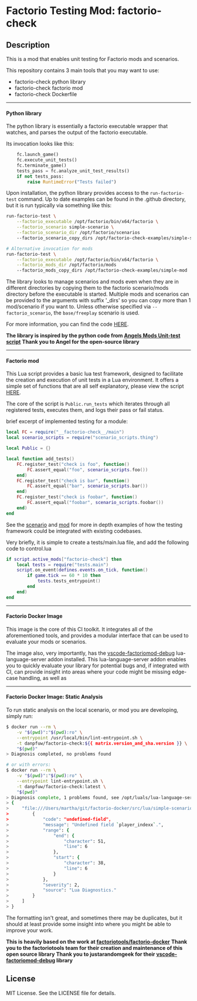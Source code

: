 
# Factorio Testing Mod: factorio-check

## Description
This is a mod that enables unit testing for Factorio mods and scenarios.


This repository contains 3 main tools that you may want to use:

* factorio-check python library
* factorio-check factorio mod
* factorio-check Dockerfile

---
#### Python library

The python library is essentially a factorio executable wrapper that watches,
and parses the output of the factorio executable.

Its invocation looks like this:

```python
    fc.launch_game()
    fc.execute_unit_tests()
    fc.terminate_game()
    tests_pass = fc.analyze_unit_test_results()
    if not tests_pass:
        raise RuntimeError("Tests failed")
```

Upon installation, the python library provides access to the `run-factorio-test` command.
Up to date examples can be found in the .github directory, but it is run typically via something like this:
```bash
run-factorio-test \
    --factorio_executable /opt/factorio/bin/x64/factorio \
    --factorio_scenario simple-scenario \
    --factorio_scenario_dir /opt/factorio/scenarios
    --factorio_scenario_copy_dirs /opt/factorio-check-examples/simple-scenario

# Alternative invocation for mods
run-factorio-test \
    --factorio_executable /opt/factorio/bin/x64/factorio \
    --factorio_mods_dir /opt/factorio/mods
    --factorio_mods_copy_dirs /opt/factorio-check-examples/simple-mod
```

The library looks to manage scenarios and mods even when they are in different directories
by copying them to the factorio scenario/mods directory before the executable is started.  Multiple mods
and scenarios can be provided to the arguments with suffix '_dirs' so you can copy more than
1 mod/scenario if you want to.  Unless otherwise specified via `--factorio_scenario`, the `base/freeplay`
scenario is used.

For more information, you can find the code [HERE](src/python/factorio_check).

**The library is inspired by the python code from [Angels Mods Unit-test script](https://github.com/Arch666Angel/mods/blob/master/angelsdev-unit-test/python/factorio_controller.py)**
**Thank you to Angel for the open-source library**

---
#### Factorio mod

This Lua script provides a basic lua test framework, designed to facilitate the creation and execution
of unit tests in a Lua environment. It offers a simple set of functions that are all self explanatory,
please view the script [HERE](src/lua/factorio-check/main.lua).

The core of the script is `Public.run_tests` which iterates through all registered tests, executes
them, and logs their pass or fail status.

brief excerpt of implemented testing for a module:
```lua
local FC = require("__factorio-check__/main")
local scenario_scripts = require("scenario_scripts.thing")

local Public = {}

local function add_tests()
	FC.register_test("check is foo", function()
		FC.assert_equal("foo", scenario_scripts.foo())
	end)
	FC.register_test("check is bar", function()
		FC.assert_equal("bar", scenario_scripts.bar())
	end)
	FC.register_test("check is foobar", function()
		FC.assert_equal("foobar", scenario_scripts.foobar())
	end)
end

```

See the [scenario](src/lua/simple-scenario) and [mod](src/lua/simple-mod) for more in depth examples of how the testing
framework could be integrated with existing codebases.

Very briefly, it is simple to create a tests/main.lua file, and add the following code to control.lua
```lua
if script.active_mods["factorio-check"] then
	local tests = require("tests.main")
	script.on_event(defines.events.on_tick, function()
		if game.tick == 60 * 10 then
			tests.tests_entrypoint()
		end
	end)
end
```

---
#### Factorio Docker Image

This image is the core of this CI toolkit.  It integrates all of the aforementioned tools, and provides a modular interface
that can be used to evaluate your mods or scenarios.


The image also, very importantly, has the [vscode-factoriomod-debug](https://github.com/justarandomgeek/vscode-factoriomod-debug)
lua-language-server addon installed.  This lua-language-server addon enables you to quickly evaluate your library for potential bugs and,
if integrated with CI, can provide insight into areas where your code might be missing edge-case handling, as well as 


---
#### Factorio Docker Image: Static Analysis
To run static analysis on the local scenario, or mod you are developing, simply run:
```bash
$ docker run --rm \
    -v "$(pwd)":"$(pwd):ro" \
    --entrypoint /usr/local/bin/lint-entrypoint.sh \
    -t danpfuw/factorio-check:${{ matrix.version_and_sha.version }} \
    "$(pwd)"
> Diagnosis completed, no problems found

# or with errors:
$ docker run --rm \
    -v "$(pwd)":"$(pwd):ro" \
    --entrypoint lint-entrypoint.sh \
    -t danpfuw/factorio-check:latest \
    "$(pwd)"
> Diagnosis complete, 1 problems found, see /opt/luals/lua-language-server/log/check.json
> {
>     "file:///Users/martha/git/factorio-docker/src/lua/simple-scenario/./control.lua": [
>         {
>             "code": "undefined-field",
>             "message": "Undefined field `player_indexx`.",
>             "range": {
>                 "end": {
>                     "character": 51,
>                     "line": 6
>                 },
>                 "start": {
>                     "character": 38,
>                     "line": 6
>                 }
>             },
>             "severity": 2,
>             "source": "Lua Diagnostics."
>         }
>     ]
> }
```

The formatting isn't great, and sometimes there may be duplicates, but it
should at least provide some insight into where you might be able to improve
your work.

**This is heavily based on the work at [factoriotools/factorio-docker](https://github.com/factoriotools/factorio-docker)**
**Thank you to the factoriotools team for their creation and maintenance of this open source library**
**Thank you to justarandomgeek for their [vscode-factoriomod-debug](https://github.com/justarandomgeek/vscode-factoriomod-debug) library**

## License
MIT License. See the LICENSE file for details.
